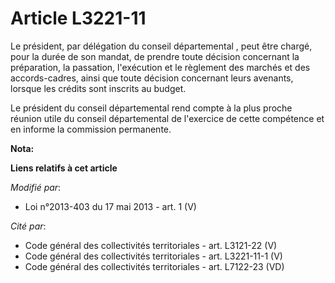 # Article L3221-11

Le président, par délégation du conseil départemental , peut être chargé, pour la durée de son mandat, de prendre toute
décision concernant la préparation, la passation, l'exécution et le règlement des marchés et des accords-cadres, ainsi que
toute décision concernant leurs avenants, lorsque les crédits sont inscrits au budget.

Le président du conseil départemental rend compte à la plus proche réunion utile du conseil départemental de l'exercice de
cette compétence et en informe la commission permanente.

**Nota:**



**Liens relatifs à cet article**

_Modifié par_:

  - Loi n°2013-403 du 17 mai 2013 - art. 1 (V)

_Cité par_:

  - Code général des collectivités territoriales - art. L3121-22 (V)
  - Code général des collectivités territoriales - art. L3221-11-1 (V)
  - Code général des collectivités territoriales - art. L7122-23 (VD)

